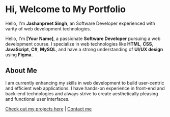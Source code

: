 # Hi, Welcome to My Portfolio

Hello, I'm **Jashanpreet Singh**, an Software Developer experienced with varity of web development technologies.

Hello, I'm **[Your Name]**, a passionate **Software Developer** pursuing a web development course. I specialize in web technologies like **HTML**, **CSS**, **JavaScript**, **C#**, **MySQL**, and have a strong understanding of **UI/UX design** using **Figma**.

## About Me
I am currently enhancing my skills in web development to build user-centric and efficient web applications. I have hands-on experience in front-end and back-end technologies and always strive to create aesthetically pleasing and functional user interfaces.

[Check out my projects here](projects.markdown) | [Contact me](contact.markdown)
